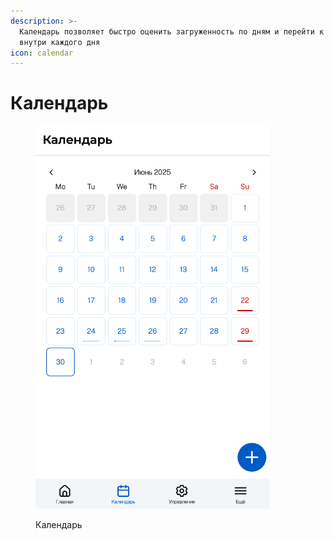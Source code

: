 ```yaml
---
description: >-
  Календарь позволяет быстро оценить загруженность по дням и перейти к событиям
  внутри каждого дня
icon: calendar
---
```


# Календарь

<figure><img src="../../.gitbook/assets/overview.png" alt="" width="375"><figcaption><p>Календарь</p></figcaption></figure>

